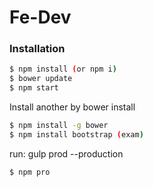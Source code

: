 # Fe-Dev


### Installation


```sh
$ npm install (or npm i)
$ bower update
$ npm start
```



Install another by bower install
```sh
$ npm install -g bower
$ npm install bootstrap (exam)
```

run: gulp prod --production
```sh
$ npm pro
```

